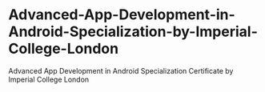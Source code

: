 # Advanced-App-Development-in-Android-Specialization-by-Imperial-College-London
Advanced App Development in Android Specialization Certificate by Imperial College London
